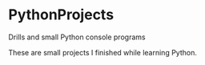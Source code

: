 # PythonProjects
Drills and small Python console programs

These are small projects I finished while learning Python.
